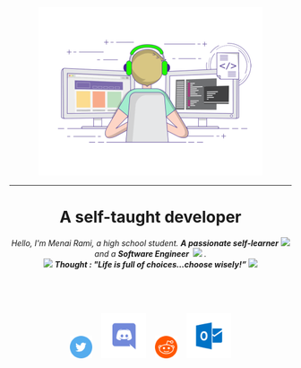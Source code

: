 <p align="center">
  <img src=https://raw.githubusercontent.com/rmenai/rmenai/main/coding-freak.gif height="300"/>
</p>
<hr>
<h1 align="center"> A self-taught developer </h1>

<p align="center">
  <em>
    Hello, I'm Menai Rami, a high school student.
    <b>A passionate self-learner</b> <img src="https://github.com/TheDudeThatCode/TheDudeThatCode/blob/master/Assets/Developer.gif"
    width="30px"> and a <b>Software Engineer </b>&nbsp;<img src="https://github.com/TheDudeThatCode/TheDudeThatCode/blob/master/Assets/Designer.gif" width="36px">&nbsp.
  </em> 
  <br>
  <img src="https://media.giphy.com/media/gH3LO09IOiZIqePwv9/giphy.gif" width="50" /> <b><i align="center">
  Thought : "Life is full of choices…choose wisely!”</i></b> <img src="htt4://media.giphy.com/media/qjqUcgIyRjsl2/giphy.gif" width="50" />
</p>
<br><br>

<br>
 <p align="center">
  <a href="https://twitter.com/menai_rami"><img src="./icons/Twitter.svg" width=40px" /></a>&nbsp;&nbsp;&nbsp;
  <a href="https://discordapp.com/users/640422864125952004"><img src="./icons/Discord.svg" width=80px/></a>&nbsp;&nbsp;&nbsp;
  <a href="https://www.reddit.com/user/rmenai"><img src="./icons/Reddit.svg" width=40px/></a>&nbsp;&nbsp;&nbsp;
   <a href="mailto: rami.menai@outlook.com"><img src="./icons/Outlook.svg" width=80px/></a>
</p>
<br>
